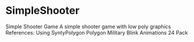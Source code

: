 # SimpleShooter
 Simple Shooter Game
A simple shooter game with low poly graphics
References:
Using SyntyPolygon Polygon Military
Blink Animations 24 Pack